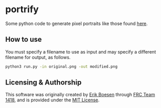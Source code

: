 # portrify
Some python code to generate pixel portraits like those found [here](http://1418.team).

## How to use
You must specify a filename to use as input and may specify a different filename for output, as follows.
```sh
python3 run.py -in original.png -out modified.png
```

## Licensing & Authorship
This software was originally created by [Erik Boesen](https://github.com/ErikBoesen) through [FRC Team 1418](https://github.com/frc1418), and is provided under the [MIT License](https://github.com/ErikBoesen/portrify).
